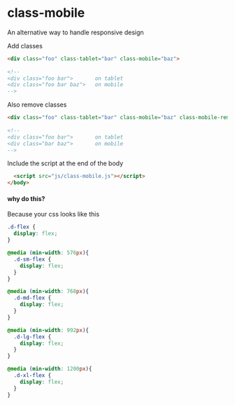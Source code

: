 # class-mobile
An alternative way to handle responsive design

Add classes

```html
<div class="foo" class-tablet="bar" class-mobile="baz">
  
<!--
<div class="foo bar">       on tablet
<div class="foo bar baz">   on mobile
-->
```

Also remove classes

```html
<div class="foo" class-tablet="bar" class-mobile="baz" class-mobile-remove="foo">
  
<!--
<div class="foo bar">       on tablet
<div class="bar baz">       on mobile
-->
```

Include the script at the end of the body

```html
  <script src="js/class-mobile.js"></script>
</body>
```

#### why do this?

Because your css looks like this

```css
.d-flex {
  display: flex;
}

@media (min-width: 576px){
  .d-sm-flex {
    display: flex;
  }
}

@media (min-width: 768px){
  .d-md-flex {
    display: flex;
  }
}

@media (min-width: 992px){
  .d-lg-flex {
    display: flex;
  }
}

@media (min-width: 1200px){
  .d-xl-flex {
    display: flex;
  }
}
```



